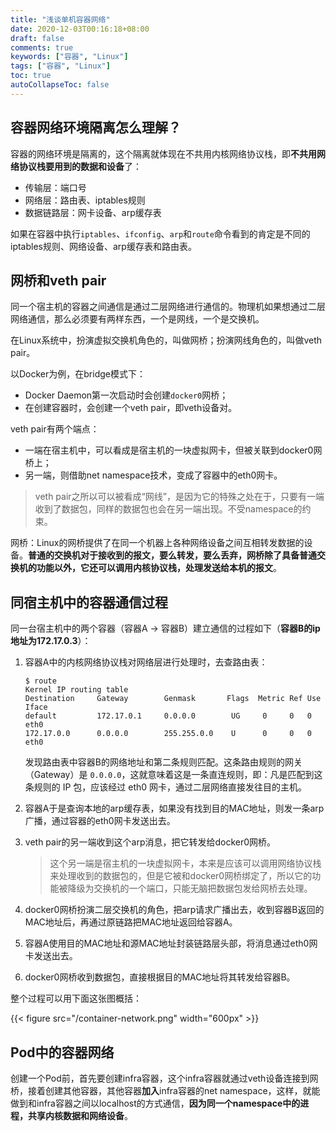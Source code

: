 ```yaml
---
title: "浅谈单机容器网络"
date: 2020-12-03T00:16:18+08:00
draft: false
comments: true
keywords: ["容器", "Linux"]
tags: ["容器", "Linux"]
toc: true
autoCollapseToc: false
---
```


## 容器网络环境隔离怎么理解？

容器的网络环境是隔离的，这个隔离就体现在不共用内核网络协议栈，即**不共用网络协议栈要用到的数据和设备**了：

- 传输层：端口号
- 网络层：路由表、iptables规则
- 数据链路层：网卡设备、arp缓存表

如果在容器中执行`iptables`、`ifconfig`、`arp`和`route`命令看到的肯定是不同的iptables规则、网络设备、arp缓存表和路由表。

## 网桥和veth pair

同一个宿主机的容器之间通信是通过二层网络进行通信的。物理机如果想通过二层网络通信，那么必须要有两样东西，一个是网线，一个是交换机。

在Linux系统中，扮演虚拟交换机角色的，叫做网桥；扮演网线角色的，叫做veth pair。

以Docker为例，在bridge模式下：

- Docker Daemon第一次启动时会创建`docker0`网桥；
- 在创建容器时，会创建一个veth pair，即veth设备对。

veth pair有两个端点：

- 一端在宿主机中，可以看成是宿主机的一块虚拟网卡，但被关联到docker0网桥上；
- 另一端，则借助net namespace技术，变成了容器中的eth0网卡。

> veth pair之所以可以被看成“网线”，是因为它的特殊之处在于，只要有一端收到了数据包，同样的数据包也会在另一端出现。不受namespace的约束。

网桥：Linux的网桥提供了在同一个机器上各种网络设备之间互相转发数据的设备。**普通的交换机对于接收到的报文，要么转发，要么丢弃，网桥除了具备普通交换机的功能以外，它还可以调用内核协议栈，处理发送给本机的报文**。

## 同宿主机中的容器通信过程

同一台宿主机中的两个容器（容器A -> 容器B）建立通信的过程如下（**容器B的ip地址为172.17.0.3**）：

1. 容器A中的内核网络协议栈对网络层进行处理时，去查路由表：

   ```shell
   $ route
   Kernel IP routing table
   Destination     Gateway        Genmask       Flags  Metric Ref Use Iface
   default         172.17.0.1     0.0.0.0        UG     0     0   0   eth0
   172.17.0.0      0.0.0.0        255.255.0.0    U      0     0   0   eth0
   ```

   发现路由表中容器B的网络地址和第二条规则匹配。这条路由规则的网关（Gateway）是 `0.0.0.0`，这就意味着这是一条直连规则，即：凡是匹配到这条规则的 IP 包，应该经过 eth0 网卡，通过二层网络直接发往目的主机。
2. 容器A于是查询本地的arp缓存表，如果没有找到目的MAC地址，则发一条arp广播，通过容器的eth0网卡发送出去。
3. veth pair的另一端收到这个arp消息，把它转发给docker0网桥。

   > 这个另一端是宿主机的一块虚拟网卡，本来是应该可以调用网络协议栈来处理收到的数据包的，但是它被和docker0网桥绑定了，所以它的功能被降级为交换机的一个端口，只能无脑把数据包发给网桥去处理。

4. docker0网桥扮演二层交换机的角色，把arp请求广播出去，收到容器B返回的MAC地址后，再通过原链路把MAC地址返回给容器A。
5. 容器A使用目的MAC地址和源MAC地址封装链路层头部，将消息通过eth0网卡发送出去。
6. docker0网桥收到数据包，直接根据目的MAC地址将其转发给容器B。

整个过程可以用下面这张图概括：

{{< figure src="/container-network.png" width="600px" >}}

## Pod中的容器网络

创建一个Pod前，首先要创建infra容器，这个infra容器就通过veth设备连接到网桥，接着创建其他容器，其他容器**加入**infra容器的net namespace，这样，就能做到和infra容器之间以localhost的方式通信，**因为同一个namespace中的进程，共享内核数据和网络设备**。
